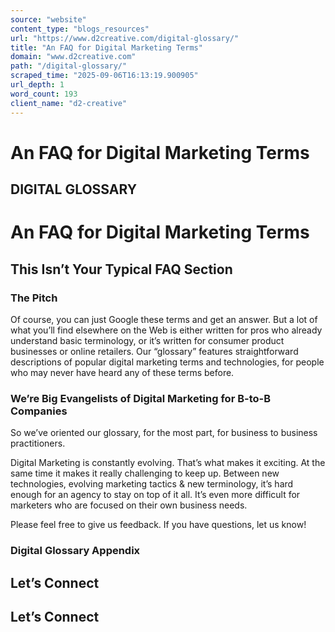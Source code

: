 ```yaml
---
source: "website"
content_type: "blogs_resources"
url: "https://www.d2creative.com/digital-glossary/"
title: "An FAQ for Digital Marketing Terms"
domain: "www.d2creative.com"
path: "/digital-glossary/"
scraped_time: "2025-09-06T16:13:19.900905"
url_depth: 1
word_count: 193
client_name: "d2-creative"
---
```


# An FAQ for Digital Marketing Terms

## DIGITAL GLOSSARY

# An FAQ for Digital Marketing Terms

## This Isn’t Your Typical FAQ Section

### The Pitch

Of course, you can just Google these terms and get an answer. But a lot of what you’ll find elsewhere on the Web is either written for pros who already understand basic terminology, or it’s written for consumer product businesses or online retailers. Our “glossary” features straightforward descriptions of popular digital marketing terms and technologies, for people who may never have heard any of these terms before.

### We’re Big Evangelists of Digital Marketing for B-to-B Companies

So we’ve oriented our glossary, for the most part, for business to business practitioners.

Digital Marketing is constantly evolving. That’s what makes it exciting. At the same time it makes it really challenging to keep up. Between new technologies, evolving marketing tactics & new terminology, it’s hard enough for an agency to stay on top of it all. It’s even more difficult for marketers who are focused on their own business needs.

Please feel free to give us feedback. If you have questions, let us know!

### Digital Glossary Appendix

## Let’s Connect

## Let’s Connect